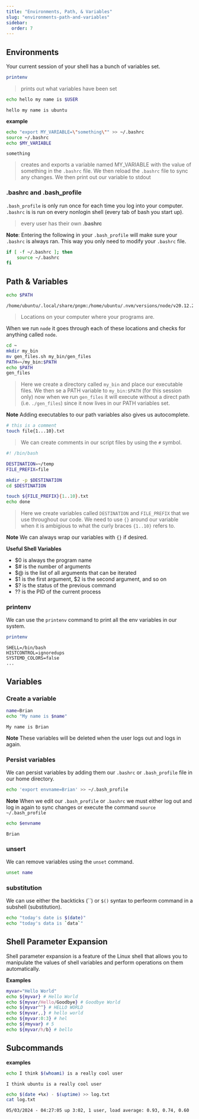 ```yaml
---
title: "Environments, Path, & Variables"
slug: "environments-path-and-variables"
sidebar:
  order: 7
---
```


## Environments

Your current session of your shell has a bunch of variables set.

```bash
printenv
```

> prints out what variables have been set

```bash
echo hello my name is $USER
```

```
hello my name is ubuntu
```

**example**

```bash
echo "export MY_VARIABLE=\"something\"" >> ~/.bashrc
source ~/.bashrc
echo $MY_VARIABLE
```

```
something
```

> creates and exports a variable named MY_VARIABLE with the value of something in the `.bashrc` file. We then reload the `.bashrc` file to sync any changes. We then print out our variable to stdout

### .bashrc and .bash_profile

`.bash_profile` is only run once for each time you log into your computer. `.bashrc` is is run on every nonlogin shell (every tab of bash you start up).

> every user has their own **.bashrc**

**Note**: Entering the following in your `.bash_profile` will make sure your `.bashrc` is always ran. This way you only need to modify your `.bashrc` file.

```bash
if [ -f ~/.bashrc ]; then
    source ~/.bashrc
fi
```

## Path & Variables

```bash
echo $PATH
```

```
/home/ubuntu/.local/share/pnpm:/home/ubuntu/.nvm/versions/node/v20.12.2/bin:/usr/local/sbin:/usr/local/bin:/usr/sbin:/usr/bin:/sbin:/bin:/usr/games:/usr/local/games:/snap/bin:/snap/bin
```

> Locations on your computer where your programs are.

When we run `node` it goes through each of these locations and checks for anything called `node`.

```bash
cd ~
mkdir my_bin
mv gen_files.sh my_bin/gen_files
PATH=~/my_bin:$PATH
echo $PATH
gen_files
```

> Here we create a directory called `my_bin` and place our executable files. We then se a PATH variable to `my_bin:$PATH` (for this session only) now when we run `gen_files` it will execute without a direct path (i.e. `./gen_files`) since it now lives in our PATH variables set.

**Note**
Adding executables to our path variables also gives us autocomplete.

```bash
# this is a comment
touch file{1...10}.txt
```

> We can create comments in our script files by using the `#` symbol.

```bash
#! /bin/bash

DESTINATION=~/temp
FILE_PREFIX=file

mkdir -p $DESTINATION
cd $DESTINATION

touch ${FILE_PREFIX}{1..10}.txt
echo done
```

> Here we create variables called `DESTINATION` and `FILE_PREFIX` that we use throughout our code. We need to use `{}` around our variable when it is ambigious to what the curly braces `{1..10}` refers to.

**Note**
We can always wrap our variables with `{}` if desired.

**Useful Shell Variables**

- $0 is always the program name
- $# is the number of arguments
- $@ is the list of all arguments that can be iterated
- $1 is the first argument, $2 is the second argument, and so on
- $? is the status of the previous command
- ?? is the PID of the current process

### printenv

We can use the `printenv` command to print all the env variables in our system.

```bash
printenv
```

```
SHELL=/bin/bash
HISTCONTROL=ignoredups
SYSTEMD_COLORS=false
...
```

## Variables

### Create a variable

```bash
name=Brian
echo "My name is $name"
```

```
My name is Brian
```

**Note** These variables will be deleted when the user logs out and logs in again.

### Persist variables

We can persist variables by adding them our `.bashrc` or `.bash_profile` file in our home directory.

```bash
echo 'export envname=Brian' >> ~/.bash_profile
```

**Note** When we edit our `.bash_profile` or `.bashrc` we must either log out and log in again to sync changes or execute the command `source ~/.bash_profile`

```bash
echo $envname
```

```
Brian
```

### unsert

We can remove variables using the `unset` command.

```bash
unset name
```

### substitution

We can use either the backticks (\`\`) or `$()` syntax to perfeorm command in a subshell (substitution).

```bash
echo "today's date is $(date)"
echo "today's data is `data`"
```

## Shell Parameter Expansion

Shell parameter expansion is a feature of the Linux shell that allows you to manipulate the values of shell variables and perform operations on them automatically.

**Examples**

```bash
myvar="Hello World"
echo ${myvar} # Hello World
echo ${myvar/Hello/Goodbye} # Goodbye World
echo ${myvar^^} # HELLO WORLD
echo ${myvar,,} # hello world
echo ${myvar:0:3} # hel
echo ${#myvar} # 5
echo ${myvar/h/b} # bello
```

## Subcommands

**examples**

```bash
echo I think $(whoami) is a really cool user
```

```
I think ubuntu is a really cool user
```

```bash
echo $(date +%x) - $(uptime) >> log.txt
cat log.txt
```

```
05/03/2024 - 04:27:05 up 3:02, 1 user, load average: 0.93, 0.74, 0.60
```

